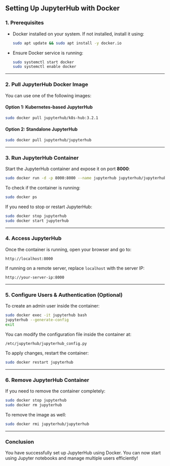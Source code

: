 ## Setting Up JupyterHub with Docker

### **1. Prerequisites**
- Docker installed on your system. If not installed, install it using:
  ```bash
  sudo apt update && sudo apt install -y docker.io
  ```
- Ensure Docker service is running:
  ```bash
  sudo systemctl start docker
  sudo systemctl enable docker
  ```

---

### **2. Pull JupyterHub Docker Image**
You can use one of the following images:

#### **Option 1: Kubernetes-based JupyterHub**
```bash
sudo docker pull jupyterhub/k8s-hub:3.2.1
```

#### **Option 2: Standalone JupyterHub**
```bash
sudo docker pull jupyterhub/jupyterhub
```

---

### **3. Run JupyterHub Container**

Start the JupyterHub container and expose it on port **8000**:
```bash
sudo docker run -d -p 8000:8000 --name jupyterhub jupyterhub/jupyterhub
```

To check if the container is running:
```bash
sudo docker ps
```

If you need to stop or restart JupyterHub:
```bash
sudo docker stop jupyterhub
sudo docker start jupyterhub
```

---

### **4. Access JupyterHub**
Once the container is running, open your browser and go to:
```
http://localhost:8000
```

If running on a remote server, replace `localhost` with the server IP:
```
http://your-server-ip:8000
```

---

### **5. Configure Users & Authentication (Optional)**
To create an admin user inside the container:
```bash
sudo docker exec -it jupyterhub bash
jupyterhub --generate-config
exit
```

You can modify the configuration file inside the container at:
```
/etc/jupyterhub/jupyterhub_config.py
```

To apply changes, restart the container:
```bash
sudo docker restart jupyterhub
```

---

### **6. Remove JupyterHub Container**
If you need to remove the container completely:
```bash
sudo docker stop jupyterhub
sudo docker rm jupyterhub
```

To remove the image as well:
```bash
sudo docker rmi jupyterhub/jupyterhub
```

---

### **Conclusion**
You have successfully set up JupyterHub using Docker. You can now start using Jupyter notebooks and manage multiple users efficiently!

